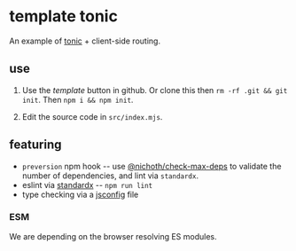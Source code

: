 # template tonic
An example of [tonic](https://tonicframework.dev/) + client-side routing.

## use
1. Use the *template* button in github. Or clone this then `rm -rf .git && git init`. Then `npm i && npm init`.

2. Edit the source code in `src/index.mjs`.

## featuring
* `preversion` npm hook -- use [@nichoth/check-max-deps](https://github.com/nichoth/check-max-deps) to validate the number of dependencies, and lint via `standardx`.
* eslint via [standardx](https://www.npmjs.com/package/standardx) -- `npm run lint`
* type checking via a [jsconfig](https://code.visualstudio.com/docs/languages/jsconfig) file

### ESM
We are depending on the browser resolving ES modules. 
